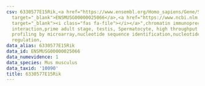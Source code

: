 ```yaml
---
csv: 6330577E15Rik,<a href="https://www.ensembl.org/Homo_sapiens/Gene/Summary?db=core;g=ENSMUSG00000025066"
  target="_blank">ENSMUSG00000025066</a>,<a href="https://www.ncbi.nlm.nih.gov/pubmed/23834426"
  target="_blank"><i class="fas fa-file"></i></a>",chromatin immunoprecipitation assay,direct
  interaction,prime adult stage, testis, Spermatocyte, high throughput transcription
  profiling by microarray,nucleotide sequence identification,nucleotide sequence identification,transcriptional
  regulation,
data_alias: 6330577E15Rik
data_id: ENSMUSG00000025066
data_numevidence: 1
data_species: Mus musculus
data_taxid: '10090'
title: 6330577E15Rik
---
```

